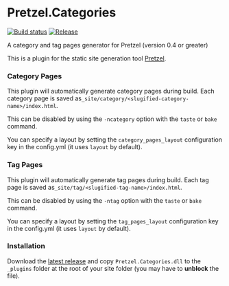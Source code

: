 # Pretzel.Categories

[![Build status](https://ci.appveyor.com/api/projects/status/srtnat4hbs1xqr8m?svg=true)](https://ci.appveyor.com/project/k94ll13nn3/pretzel-categories)
[![Release](https://img.shields.io/github/release/k94ll13nn3/Pretzel.Categories.svg)](https://github.com/k94ll13nn3/Pretzel.Categories/releases/latest)

A category and tag pages generator for Pretzel (version 0.4 or greater)

This is a plugin for the static site generation tool [Pretzel](https://github.com/Code52/pretzel).

### Category Pages

This plugin will automatically generate category pages during build. Each category page is saved as`_site/category/<slugified-category-name>/index.html`.

This can be disabled by using the `-ncategory` option with the `taste` or `bake` command.

You can specify a layout by setting the `category_pages_layout` configuration key in the config.yml (it uses `layout` by default).

### Tag Pages

This plugin will automatically generate tag pages during build. Each tag page is saved as`_site/tag/<slugified-tag-name>/index.html`.

This can be disabled by using the `-ntag` option with the `taste` or `bake` command.

You can specify a layout by setting the `tag_pages_layout` configuration key in the config.yml (it uses `layout` by default).

### Installation

Download the [latest release](https://github.com/k94ll13nn3/Pretzel.Categories/releases/latest) and copy `Pretzel.Categories.dll` to the `_plugins` folder at the root of your site folder (you may have to **unblock** the file).